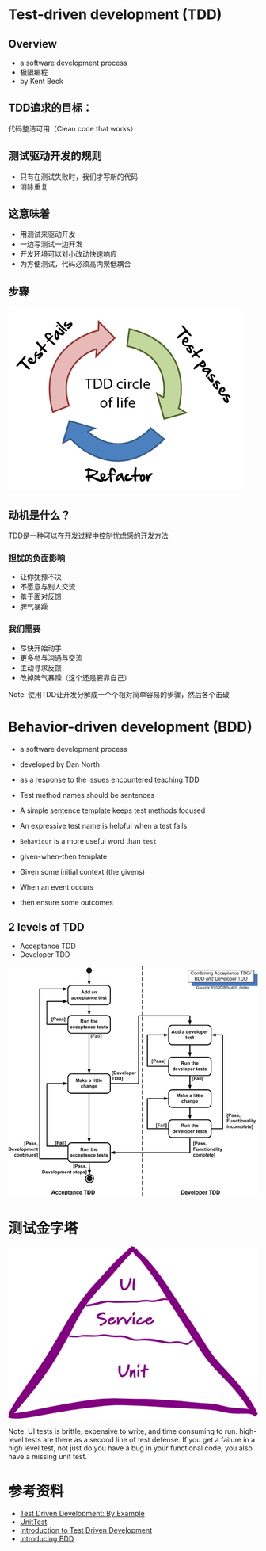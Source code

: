 # Test-driven development (TDD)


## Overview

- a software development process
- 极限编程
- by Kent Beck


## TDD追求的目标：

代码整洁可用（Clean code that works）


## 测试驱动开发的规则

- 只有在测试失败时，我们才写新的代码
- 消除重复


## 这意味着

- 用测试来驱动开发
- 一边写测试一边开发
- 开发环境可以对小改动快速响应
- 为方便测试，代码必须高内聚低耦合


## 步骤

<!-- .slide: data-background="white" -->

![TDD Circle of Life](huawei-tdd/tdd-circle-of-life.png)


## 动机是什么？

TDD是一种可以在开发过程中控制忧虑感的开发方法


### 担忧的负面影响

- 让你犹豫不决
- 不愿意与别人交流
- 羞于面对反馈
- 脾气暴躁


### 我们需要

- 尽快开始动手
- 更多参与沟通与交流
- 主动寻求反馈
- 改掉脾气暴躁（这个还是要靠自己）

Note: 使用TDD让开发分解成一个个相对简单容易的步骤，然后各个击破




# Behavior-driven development (BDD)

- a software development process
- developed by Dan North
- as a response to the issues encountered teaching TDD


- Test method names should be sentences
- A simple sentence template keeps test methods focused
- An expressive test name is helpful when a test fails
- `Behaviour` is a more useful word than `test`
- given-when-then template
 - Given some initial context (the givens)
 - When an event occurs
 - then ensure some outcomes



## 2 levels of TDD

- Acceptance TDD
- Developer TDD


![ATDD](huawei-tdd/atdd.jpg)




# 测试金字塔

<!-- .slide: data-background="white" -->

![pyramid](huawei-tdd/pyramid.png)

Note: UI tests is brittle, expensive to write, and time consuming to run. high-level tests are there as a second line of test defense. If you get a failure in a high level test, not just do you have a bug in your functional code, you also have a missing unit test.



# 参考资料

- [Test Driven Development: By Example](http://www.amazon.com/Test-Driven-Development-By-Example/dp/0321146530)
- [UnitTest](http://martinfowler.com/bliki/UnitTest.html)
- [Introduction to Test Driven Development](http://agiledata.org/essays/tdd.html)
- [Introducing BDD](http://dannorth.net/introducing-bdd/)